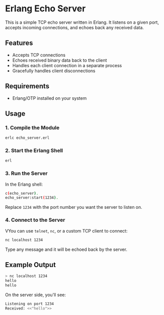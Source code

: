 # Erlang Echo Server

This is a simple TCP echo server written in Erlang. It listens on a given port, accepts incoming connections, and echoes back any received data.

## Features

- Accepts TCP connections
- Echoes received binary data back to the client
- Handles each client connection in a separate process
- Gracefully handles client disconnections

## Requirements

- Erlang/OTP installed on your system

## Usage

### 1. Compile the Module

```bash
erlc echo_server.erl
```
### 2. Start the Erlang Shell
```bash
erl
```
### 3. Run the Server
In the Erlang shell:
```bash
c(echo_server).
echo_server:start(1234).
```
Replace `1234` with the port number you want the server to listen on.
### 4. Connect to the Server
VYou can use `telnet`, `nc`, or a custom TCP client to connect:
```bash
nc localhost 1234
```
Type any message and it will be echoed back by the server.
## Example Output
```bash
> nc localhost 1234
hello
hello
```
On the server side, you'll see:
```bash
Listening on port 1234
Received: <<"hello">>
```
